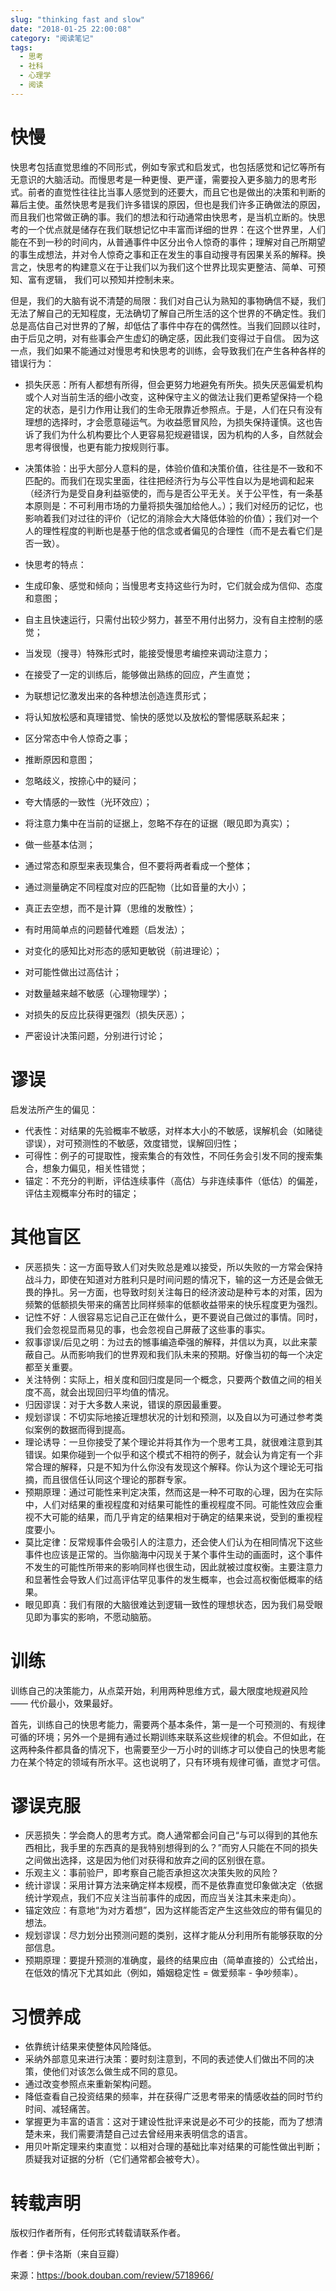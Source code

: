 ```yaml
---
slug: "thinking fast and slow"
date: "2018-01-25 22:00:08"
category: "阅读笔记"
tags:
  - 思考
  - 社科
  - 心理学
  - 阅读
---
```


# 快慢

快思考包括直觉思维的不同形式，例如专家式和启发式，也包括感觉和记忆等所有无意识的大脑活动。而慢思考是一种更慢、更严谨，需要投入更多脑力的思考形式。前者的直觉性往往比当事人感觉到的还要大，而且它也是做出的决策和判断的幕后主使。虽然快思考是我们许多错误的原因，但也是我们许多正确做法的原因，而且我们也常做正确的事。我们的想法和行动通常由快思考，是当机立断的。快思考的一个优点就是储存在我们联想记忆中丰富而详细的世界：在这个世界里，人们能在不到一秒的时间内，从普通事件中区分出令人惊奇的事件；理解对自己所期望的事生成想法，并对令人惊奇之事和正在发生的事自动搜寻有因果关系的解释。换言之，快思考的构建意义在于让我们以为我们这个世界比现实更整洁、简单、可预知、富有逻辑， 我们可以预知并控制未来。

但是，我们的大脑有说不清楚的局限：我们对自己认为熟知的事物确信不疑，我们无法了解自己的无知程度，无法确切了解自己所生活的这个世界的不确定性。我们总是高估自己对世界的了解，却低估了事件中存在的偶然性。当我们回顾以往时，由于后见之明，对有些事会产生虚幻的确定感，因此我们变得过于自信。
因为这一点，我们如果不能通过对慢思考和快思考的训练，会导致我们在产生各种各样的错误行为：

- 损失厌恶：所有人都想有所得，但会更努力地避免有所失。损失厌恶偏爱机构或个人对当前生活的细小改变，这种保守主义的做法让我们更希望保持一个稳定的状态，是引力作用让我们的生命无限靠近参照点。于是，人们在只有没有理想的选择时，才会愿意碰运气。为收益愿冒风险，为损失保持谨慎。这也告诉了我们为什么机构要比个人更容易犯规避错误，因为机构的人多，自然就会思考得很慢，也更有能力按规则行事。
- 决策体验：出乎大部分人意料的是，体验价值和决策价值，往往是不一致和不匹配的。而我们在现实里面，往往把经济行为与公平性自以为是地调和起来（经济行为是受自身利益驱使的，而与是否公平无关。关于公平性，有一条基本原则是：不可利用市场的力量将损失强加给他人。）；我们对经历的记忆，也影响着我们对过往的评价（记忆的消除会大大降低体验的价值）；我们对一个人的理性程度的判断也是基于他的信念或者偏见的合理性（而不是去看它们是否一致）。

- 快思考的特点：
- 生成印象、感觉和倾向；当慢思考支持这些行为时，它们就会成为信仰、态度和意图；
- 自主且快速运行，只需付出较少努力，甚至不用付出努力，没有自主控制的感觉；
- 当发现（搜寻）特殊形式时，能接受慢思考编控来调动注意力；
- 在接受了一定的训练后，能够做出熟练的回应，产生直觉；
- 为联想记忆激发出来的各种想法创造连贯形式；
- 将认知放松感和真理错觉、愉快的感觉以及放松的警惕感联系起来；
- 区分常态中令人惊奇之事；
- 推断原因和意图；
- 忽略歧义，按捺心中的疑问；
- 夸大情感的一致性（光环效应）；
- 将注意力集中在当前的证据上，忽略不存在的证据（眼见即为真实）；
- 做一些基本估测；
- 通过常态和原型来表现集合，但不要将两者看成一个整体；
- 通过测量确定不同程度对应的匹配物（比如音量的大小）；
- 真正去空想，而不是计算（思维的发散性）；
- 有时用简单点的问题替代难题（启发法）；
- 对变化的感知比对形态的感知更敏锐（前进理论）；
- 对可能性做出过高估计；
- 对数量越来越不敏感（心理物理学）；
- 对损失的反应比获得更强烈（损失厌恶）；
- 严密设计决策问题，分别进行讨论；

# 谬误

启发法所产生的偏见：

- 代表性：对结果的先验概率不敏感，对样本大小的不敏感，误解机会（如赌徒谬误），对可预测性的不敏感，效度错觉，误解回归性；
- 可得性：例子的可提取性，搜索集合的有效性，不同任务会引发不同的搜索集合，想象力偏见，相关性错觉；
- 锚定：不充分的判断，评估连续事件（高估）与非连续事件（低估）的偏差，评估主观概率分布时的锚定；

# 其他盲区

- 厌恶损失：这一方面导致人们对失败总是难以接受，所以失败的一方常会保持战斗力，即使在知道对方胜利只是时间问题的情况下，输的这一方还是会做无畏的挣扎。另一方面，也导致时刻关注每日的经济波动是种亏本的对策，因为频繁的低额损失带来的痛苦比同样频率的低额收益带来的快乐程度更为强烈。
- 记性不好：人很容易忘记自己正在做什么，更不要说自己做过的事情。同时，我们会忽视显而易见的事，也会忽视自己屏蔽了这些事的事实。
- 叙事谬误/后见之明：为过去的憾事编造牵强的解释，并信以为真，以此来蒙蔽自己。从而影响我们的世界观和我们队未来的预期。好像当初的每一个决定都至关重要。
- 关注特例：实际上，相关度和回归度是同一个概念，只要两个数值之间的相关度不高，就会出现回归平均值的情况。
- 归因谬误：对于大多数人来说，错误的原因最重要。
- 规划谬误：不切实际地接近理想状况的计划和预测，以及自以为可通过参考类似案例的数据而得到提高。
- 理论诱导：一旦你接受了某个理论并将其作为一个思考工具，就很难注意到其错误。如果你碰到一个似乎和这个模式不相符的例子，就会认为肯定有一个非常合理的解释，只是不知为什么你没有发现这个解释。你认为这个理论无可指摘，而且很信任认同这个理论的那群专家。
- 预期原理：通过可能性来判定决策，然而这是一种不可取的心理，因为在实际中，人们对结果的重视程度和对结果可能性的重视程度不同。可能性效应会重视不大可能的结果，而几乎肯定的结果相对于确定的结果来说，受到的重视程度要小。
- 莫比定律：反常规事件会吸引人的注意力，还会使人们认为在相同情况下这些事件也应该是正常的。当你脑海中闪现关于某个事件生动的画面时，这个事件不发生的可能性所带来的影响同样也很生动，因此就被过度权衡。主要注意力和显著性会导致人们过高评估罕见事件的发生概率，也会过高权衡低概率的结果。
- 眼见即真：我们有限的大脑很难达到逻辑一致性的理想状态，因为我们易受眼见即为事实的影响，不愿动脑筋。

# 训练

训练自己的决策能力，从点菜开始，利用两种思维方式，最大限度地规避风险 —— 代价最小，效果最好。

首先，训练自己的快思考能力，需要两个基本条件，第一是一个可预测的、有规律可循的环境；另外一个是拥有通过长期训练来联系这些规律的机会。不但如此，在这两种条件都具备的情况下，也需要至少一万小时的训练才可以使自己的快思考能力在某个特定的领域有所水平。这也说明了，只有环境有规律可循，直觉才可信。

# 谬误克服

- 厌恶损失：学会商人的思考方式。商人通常都会问自己“与可以得到的其他东西相比，我手里的东西真的是我特别想得到的么？”而穷人只能在不同的损失之间做出选择，这是因为他们对获得和放弃之间的区别很在意。
- 乐观主义：事前验尸，即考察自己能否承担这次决策失败的风险？
- 统计谬误：采用计算方法来确定样本规模，而不是依靠直觉印象做决定（依据统计学观点，我们不应关注当前事件的成因，而应当关注其未来走向）。
- 锚定效应：有意地“为对方着想”，因为这样能否定产生这些效应的带有偏见的想法。
- 规划谬误：尽力划分出预测问题的类别，这样才能从分利用所有能够获取的分部信息。
- 预期原理：要提升预测的准确度，最终的结果应由（简单直接的）公式给出，在低效的情况下尤其如此（例如，婚姻稳定性 = 做爱频率 - 争吵频率）。

# 习惯养成

- 依靠统计结果来使整体风险降低。
- 采纳外部意见来进行决策：要时刻注意到，不同的表述使人们做出不同的决策，使他们对该怎么做生成不同的意见。
- 通过改变参照点来重新架构问题。
- 降低查看自己投资结果的频率，并在获得广泛思考带来的情感收益的同时节约时间、减轻痛苦。
- 掌握更为丰富的语言：这对于建设性批评来说是必不可少的技能，而为了想清楚未来，我们需要清楚自己过去曾经用来表明信念的语言。
- 用贝叶斯定理来约束直觉：以相对合理的基础比率对结果的可能性做出判断；质疑我对证据的分析（它们通常都会被夸大）。

# 转载声明

版权归作者所有，任何形式转载请联系作者。

作者：伊卡洛斯（来自豆瓣）

来源：https://book.douban.com/review/5718966/
